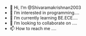 - 👋 Hi, I’m @Shivaramakrishnan2003
- 👀 I’m interested in programming....
- 🌱 I’m currently learning BE.ECE....
- 💞️ I’m looking to collaborate on ....
- 📫 How to reach me ....

<!---
Shivaramakrishnan2003/Shivaramakrishnan2003 is a ✨ special ✨ repository because its `README.md` (this file) appears on your GitHub profile.
You can click the Preview link to take a look at your changes.
--->
